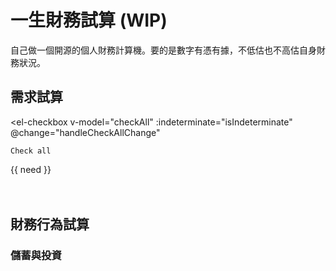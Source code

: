 # 一生財務試算 (WIP)

自己做一個開源的個人財務計算機。要的是數字有憑有據，不低估也不高估自身財務狀況。

## 需求試算

<el-checkbox
    v-model="checkAll"
    :indeterminate="isIndeterminate"
    @change="handleCheckAllChange"
  >
    Check all
  </el-checkbox>
  <el-checkbox-group
    v-model="checkedNeeds"
    @change="handleCheckedNeedsChange"
  >
    <el-checkbox v-for="need in needs" :key="need" :label="need" :value="need">
      {{ need }}
    </el-checkbox>
</el-checkbox-group>
<br v-if="checkedNeeds.includes('housing')"/>
<el-card v-if="checkedNeeds.includes('housing')">
    <template #header>
      <div class="card-header">
        <span>買房試算</span>
      </div>
    </template>
    <el-form :model="form" label-width="auto">
        <el-form-item label="縣市" :span="10">
            <el-select v-model="form.county" placeholder="請選擇" @change="setTown($event)">
                <el-option v-for="item in counties":key="item.value":label="item.label" :value="item.value"/>
            </el-select>
        </el-form-item>
        <el-form-item label="行政區" :span="10">
            <el-select v-model="form.town" placeholder="請選擇">
                <el-option v-for="item in towns":key="item.value":label="item.label" :value="item.value"/>
            </el-select>
        </el-form-item>
    </el-form>
    <template #footer>
        資料來源：<a href="https://www.jcic.org.tw/openapi/swagger/index.html">財團法人金融聯合徵信中心 OpenAPI</a>
    </template>
</el-card>
<br v-if="checkedNeeds.includes('parenting')"/>
<el-card v-if="checkedNeeds.includes('parenting')">
    <template #header>
      <div class="card-header">
        <span>育兒試算</span>
      </div>
    </template>
    <el-form :model="form" label-width="auto">
        <el-form-item label="縣市" :span="10">
            <el-select v-model="form.county" placeholder="請選擇" @change="setTown($event)">
                <el-option v-for="item in counties":key="item.value":label="item.label" :value="item.value"/>
            </el-select>
        </el-form-item>
        <el-form-item label="行政區" :span="10">
            <el-select v-model="form.town" placeholder="請選擇">
                <el-option v-for="item in towns":key="item.value":label="item.label" :value="item.value"/>
            </el-select>
        </el-form-item>
    </el-form>
    <template #footer>
        資料來源：<a href="https://data.gov.tw/dataset/108265">家庭收支調查-平均每戶可支配所得及消費支出依可支配所得按戶數五等分位分及經濟戶長年齡組別分</a>
    </template>
</el-card>
<br v-if="checkedNeeds.includes('retirement')"/>
<el-card v-if="checkedNeeds.includes('retirement')">
    <template #header>
      <div class="card-header">
        <span>退休試算</span>
      </div>
    </template>
    <el-form :model="form" label-width="auto">
        <el-form-item label="縣市" :span="10">
            <el-select v-model="form.county" placeholder="請選擇" @change="setTown($event)">
                <el-option v-for="item in counties":key="item.value":label="item.label" :value="item.value"/>
            </el-select>
        </el-form-item>
        <el-form-item label="行政區" :span="10">
            <el-select v-model="form.town" placeholder="請選擇">
                <el-option v-for="item in towns":key="item.value":label="item.label" :value="item.value"/>
            </el-select>
        </el-form-item>
    </el-form>
    <template #footer>
        資料來源：<a href="https://data.gov.tw/dataset/108265">家庭收支調查-平均每戶可支配所得及消費支出依可支配所得按戶數五等分位分及經濟戶長年齡組別分</a>
    </template>
</el-card>

## 財務行為試算

### 儲蓄與投資

<el-card>
    <el-form :model="form" label-width="auto">
        <el-form-item label="縣市" :span="10">
            <el-select v-model="form.county" placeholder="請選擇" @change="setTown($event)">
                <el-option v-for="item in counties":key="item.value":label="item.label" :value="item.value"/>
            </el-select>
        </el-form-item>
        <el-form-item label="行政區" :span="10">
            <el-select v-model="form.town" placeholder="請選擇">
                <el-option v-for="item in towns":key="item.value":label="item.label" :value="item.value"/>
            </el-select>
        </el-form-item>
    </el-form>
    <template #footer>
        資料來源：<a href="https://data.gov.tw/dataset/108265">家庭收支調查-平均每戶可支配所得及消費支出依可支配所得按戶數五等分位分及經濟戶長年齡組別分</a>
    </template>
</el-card>

<script setup>
import { onMounted, ref, reactive} from 'vue'
const needs = ref(['housing', 'parenting', 'retirement'])
const checkedNeeds = ref(['housing', 'parenting', 'retirement'])
const checkAll = ref(false)
const isIndeterminate = ref(true)
const needMap = {
    housing: '買房',
    parenting: '育兒',
    retirement: '退休',
}
const handleCheckAllChange = (val) => {
  checkedCities.value = val ? needs : []
  isIndeterminate.value = false
}
const handleCheckedNeedsChange = (value) => {
  const checkedCount = value.length
  checkAll.value = checkedCount === needs.length
  isIndeterminate.value = checkedCount > 0 && checkedCount < needs.length
}

const counties = ref([])
const townMap = reactive({})
const towns = ref([])
const form = reactive({
    county:'',
    town:'',
})
// hooks
onMounted(async () => {
    // let baseURL = ''
    // if(import.meta.env.MODE==='development'){
    //     const res = await fetch(`${import.meta.env.VITE_BASE_URL}/select`)
    //     const resJson = await res.json()
    //     counties.value = resJson.counties ||[]
    //     Object.assign(townMap, resJson.townMap)
    // }
})
// methods
function setTown(county){
    towns.value = []
    if(county) {
        towns.value = townMap[county]
    }
}
</script>
